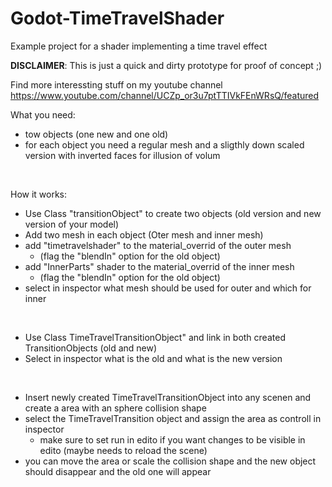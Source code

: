 # Godot-TimeTravelShader
Example project for a shader implementing a time travel effect

**DISCLAIMER**:
This is just a quick and dirty prototype for proof of concept ;)

Find more interessting stuff on my youtube channel
https://www.youtube.com/channel/UCZp_or3u7ptTTIVkFEnWRsQ/featured 

What you need:
- tow objects (one new and one old)
- for each object you need a regular mesh and a sligthly down scaled version with inverted faces for illusion of volum
<br>

How it works:
- Use Class "transitionObject" to create two objects (old version and new version of your model)
- Add two mesh in each object (Oter mesh and inner mesh)
- add "timetravelshader" to the material_overrid of the outer mesh
  - (flag the "blendIn" option for the old object)
- add "InnerParts" shader to the material_overrid of the inner mesh
  - (flag the "blendIn" option for the old object)
- select in inspector what mesh should be used for outer and which for inner

<br>

- Use Class TimeTravelTransitionObject" and link in both created TransitionObjects (old and new)
- Select in inspector what is the old and what is the new version

<br>

- Insert newly created TimeTravelTransitionObject into any scenen and create a area with an sphere collision shape
- select the TimeTravelTransition object and assign the area as controll in inspector
  - make sure to set run in edito if you want changes to be visible in edito (maybe needs to reload the scene)
- you can move the area or scale the collision shape and the new object should disappear and the old one will appear
